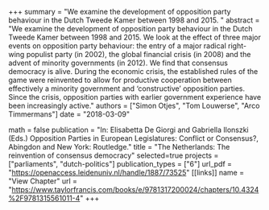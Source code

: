 +++
summary = "We examine the development of opposition party behaviour in the Dutch Tweede Kamer between 1998 and 2015. "
abstract = "We examine the development of opposition party behaviour in the Dutch Tweede Kamer between 1998 and 2015. We look at the effect of three major events on opposition party behaviour: the entry of a major radical right-wing populist party (in 2002), the global financial crisis (in 2008) and the advent of minority governments (in 2012). We find that consensus democracy is alive. During the economic crisis, the established rules of the game were reinvented to allow for productive cooperation between effectively a minority government and ‘constructive’ opposition parties. Since the crisis, opposition parties with earlier government experience have been increasingly active."
authors = ["Simon Otjes", "Tom Louwerse", "Arco Timmermans"]
date = "2018-03-09"

math = false
publication = "In: Elisabetta De Giorgi and Gabriella Ilonszki (Eds.) Opposition Parties in European Legislatures: Conflict or Consensus?, Abingdon and New York: Routledge."
title = "The Netherlands: The reinvention of consensus democracy"
selected=true
projects = ["parliaments", "dutch-politics"]
publication_types = ["6"]
url_pdf = "https://openaccess.leidenuniv.nl/handle/1887/73525"
[[links]]
  name = "View Chapter"
  url = "https://www.taylorfrancis.com/books/e/9781317200024/chapters/10.4324%2F9781315561011-4"
+++
